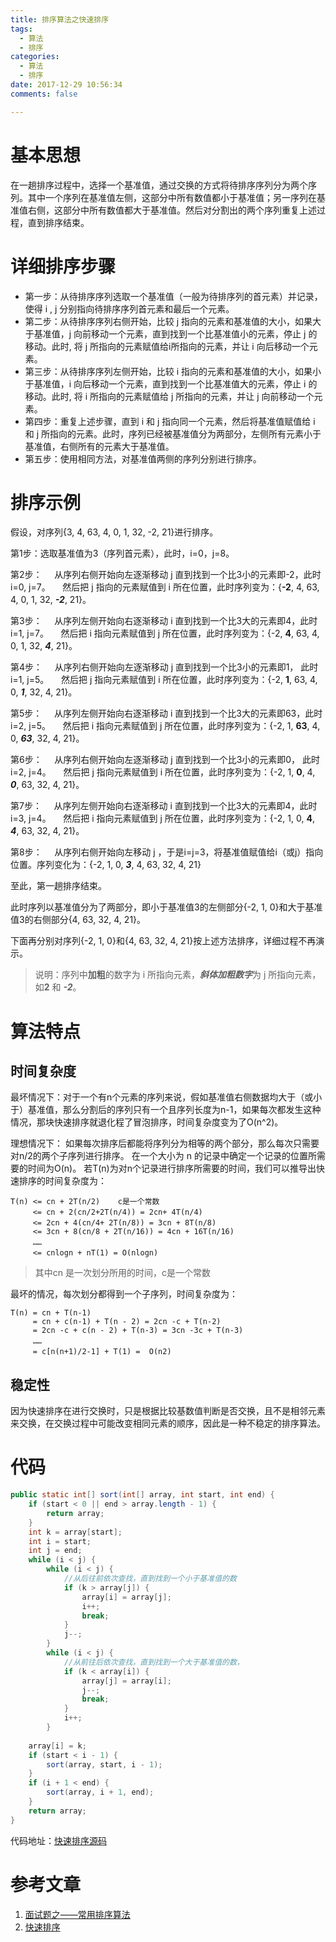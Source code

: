 ```yaml
---
title: 排序算法之快速排序
tags:
  - 算法
  - 排序
categories:
  - 算法
  - 排序
date: 2017-12-29 10:56:34
comments: false

---
```


# 基本思想 #

在一趟排序过程中，选择一个基准值，通过交换的方式将待排序序列分为两个序列。其中一个序列在基准值左侧，这部分中所有数值都小于基准值；另一序列在基准值右侧，这部分中所有数值都大于基准值。然后对分割出的两个序列重复上述过程，直到排序结束。

<!--more-->

# 详细排序步骤 #

- 第一步：从待排序序列选取一个基准值（一般为待排序列的首元素）并记录，使得 i , j 分别指向待排序序列首元素和最后一个元素。
- 第二步：从待排序序列右侧开始，比较 j 指向的元素和基准值的大小，如果大于基准值，j 向前移动一个元素，直到找到一个比基准值小的元素，停止 j 的移动。此时, 将 j 所指向的元素赋值给i所指向的元素，并让 i 向后移动一个元素。
- 第三步：从待排序序列左侧开始，比较 i 指向的元素和基准值的大小，如果小于基准值，i 向后移动一个元素，直到找到一个比基准值大的元素，停止 i 的移动。此时, 将 i 所指向的元素赋值给 j 所指向的元素，并让 j 向前移动一个元素。
- 第四步：重复上述步骤，直到 i 和 j 指向同一个元素，然后将基准值赋值给 i 和 j 所指向的元素。此时，序列已经被基准值分为两部分，左侧所有元素小于基准值，右侧所有的元素大于基准值。
- 第五步：使用相同方法，对基准值两侧的序列分别进行排序。

# 排序示例 #
假设，对序列{3, 4, 63, 4, 0, 1, 32, -2, 21}进行排序。
 
第1步：选取基准值为3（序列首元素），此时，i=0，j=8。

第2步：
&nbsp;&nbsp;&nbsp;&nbsp;从序列右侧开始向左逐渐移动 j 直到找到一个比3小的元素即-2，此时i=0, j=7。
&nbsp;&nbsp;&nbsp;&nbsp;然后把 j 指向的元素赋值到 i 所在位置，此时序列变为：{**-2**, 4, 63, 4, 0, 1, 32, ***-2***, 21}。

第3步：
&nbsp;&nbsp;&nbsp;&nbsp;从序列左侧开始向右逐渐移动 i 直到找到一个比3大的元素即4，此时i=1, j=7。
&nbsp;&nbsp;&nbsp;&nbsp;然后把 i 指向元素赋值到 j 所在位置，此时序列变为：{-2, **4**, 63, 4, 0, 1, 32, ***4***, 21}。

第4步：
&nbsp;&nbsp;&nbsp;&nbsp;从序列右侧开始向左逐渐移动 j 直到找到一个比3小的元素即1， 此时i=1, j=5。
&nbsp;&nbsp;&nbsp;&nbsp;然后把 j 指向元素赋值到 i 所在位置，此时序列变为：{-2, **1**, 63, 4, 0, ***1***, 32, 4, 21}。

第5步：
&nbsp;&nbsp;&nbsp;&nbsp;从序列左侧开始向右逐渐移动 i 直到找到一个比3大的元素即63，此时i=2, j=5。
&nbsp;&nbsp;&nbsp;&nbsp;然后把 i 指向元素赋值到 j 所在位置，此时序列变为：{-2, 1, **63**, 4, 0, ***63***, 32, 4, 21}。

第6步：
&nbsp;&nbsp;&nbsp;&nbsp;从序列右侧开始向左逐渐移动 j 直到找到一个比3小的元素即0， 此时i=2, j=4。
&nbsp;&nbsp;&nbsp;&nbsp;然后把 j 指向元素赋值到 i 所在位置，此时序列变为：{-2, 1, **0**, 4, ***0***, 63, 32, 4, 21}。

第7步：
&nbsp;&nbsp;&nbsp;&nbsp;从序列左侧开始向右逐渐移动 i 直到找到一个比3大的元素即4，此时i=3, j=4。
&nbsp;&nbsp;&nbsp;&nbsp;然后把 i 指向元素赋值到 j 所在位置，此时序列变为：{-2, 1, 0, **4**, ***4***, 63, 32, 4, 21}。

第8步：
&nbsp;&nbsp;&nbsp;&nbsp;从序列右侧开始向左移动 j ，于是i=j=3，将基准值赋值给i（或j）指向位置。序列变化为：{-2, 1, 0, ***3***, 4, 63, 32, 4, 21}

至此，第一趟排序结束。

此时序列以基准值分为了两部分，即小于基准值3的左侧部分{-2, 1, 0}和大于基准值3的右侧部分{4, 63, 32, 4, 21}。

下面再分别对序列{-2, 1, 0}和{4, 63, 32, 4, 21}按上述方法排序，详细过程不再演示。

>说明：序列中**加粗**的数字为 i 所指向元素，***斜体加粗数字***为 j 所指向元素，如**2** 和 ***-2***。

# 算法特点 #

## 时间复杂度 ##

最坏情况下：对于一个有n个元素的序列来说，假如基准值右侧数据均大于（或小于）基准值，那么分割后的序列只有一个且序列长度为n-1，如果每次都发生这种情况，那块快速排序就退化程了冒泡排序，时间复杂度变为了O(n^2)。

理想情况下：
如果每次排序后都能将序列分为相等的两个部分，那么每次只需要对n/2的两个子序列进行排序。
在一个大小为 n 的记录中确定一个记录的位置所需要的时间为O(n)。
若T(n)为对n个记录进行排序所需要的时间，我们可以推导出快速排序的时间复杂度为：

```
T(n) <= cn + 2T(n/2)    c是一个常数
　　　<= cn + 2(cn/2+2T(n/4)) = 2cn+ 4T(n/4)
　　　<= 2cn + 4(cn/4+ 2T(n/8)) = 3cn + 8T(n/8)
	 <= 3cn + 8(cn/8 + 2T(n/16)) = 4cn + 16T(n/16)
　　　……
　　　<= cnlogn + nT(1) = O(nlogn)
```

> 其中cn 是一次划分所用的时间，c是一个常数

最坏的情况，每次划分都得到一个子序列，时间复杂度为：

```
T(n) = cn + T(n-1)
	 = cn + c(n-1) + T(n - 2) = 2cn -c + T(n-2)
     = 2cn -c + c(n - 2) + T(n-3) = 3cn -3c + T(n-3)
　　　……
　　　= c[n(n+1)/2-1] + T(1) =  O(n2)
```
## 稳定性 ##

因为快速排序在进行交换时，只是根据比较基数值判断是否交换，且不是相邻元素来交换，在交换过程中可能改变相同元素的顺序，因此是一种不稳定的排序算法。

# 代码 #

```java
public static int[] sort(int[] array, int start, int end) {
	if (start < 0 || end > array.length - 1) {
		return array;
	}
	int k = array[start];
	int i = start;
	int j = end;
	while (i < j) {
		while (i < j) {
			//从后往前依次查找，直到找到一个小于基准值的数
			if (k > array[j]) {
				array[i] = array[j];
				i++;
				break;
			}
			j--;
		}
		while (i < j) {
			//从前往后依次查找，直到找到一个大于基准值的数，
			if (k < array[i]) {
				array[j] = array[i];
				j--;
				break;
			}
			i++;
		}
		
	array[i] = k;
	if (start < i - 1) {
		sort(array, start, i - 1);
	}
	if (i + 1 < end) {
		sort(array, i + 1, end);
	}
	return array;
}
```

代码地址：[快速排序源码](https://github.com/zhangyihao/Algorithms/blob/master/com.zhangyihao.algorithms/src/com/zhangyihao/algorithms/sort/QuickSort.java)

# 参考文章 #

1. [面试题之——常用排序算法](http://blog.csdn.net/zyh5540/article/details/11890323)
2. [快速排序](https://www.cnblogs.com/surgewong/p/3381438.html)